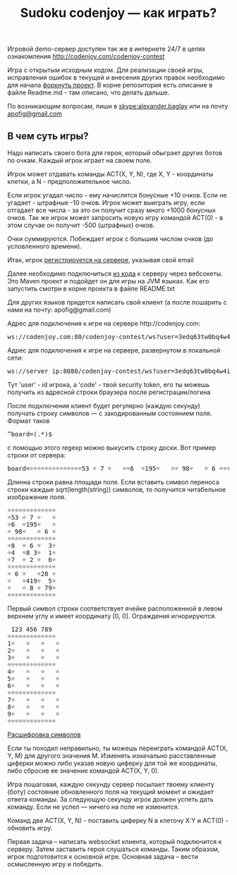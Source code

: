 <header class="entry-header">
<h1 class="entry-title">Sudoku codenjoy — как играть?</h1>
</header>

<div class="entry-content">
<div class="page-restrict-output">

<p>Игровой demo-сервер доступен так же в интернете 24/7
в целях ознакомления <a href="http://codenjoy.com/codenjoy-contest">
http://codenjoy.com/codenjoy-contest</a></p>

<p>Игра с открытым исходным кодом. Для реализации своей игры, исправления
ошибок в текущей и внесения других правок необходимо для начала
<a href="https://github.com/codenjoyme/codenjoy">форкнуть проект</a>.
В корне репозитория есть описание в файле Readme.md - там описано, что делать дальше.</p>

<p>По возникающим вопросам, пиши в <a href="skype:alexander.baglay">skype:alexander.baglay</a>
или на почту <a href="mailto:apofig@gmail.com">apofig@gmail.com</a></p>

<h2>В чем суть игры?</h2>

<p>Надо написать своего бота для героя, который обыграет других ботов по очкам.
Каждый игрок играет на своем поле.</p>

<p>Игрок может отдавать команды ACT(X, Y, N), где X, Y - координаты клетки,
а N - предположительное число. </p>

<p>Если игрок угадал число - ему начислятся бонусные +10 очков.
Если не угадает - штрафные -10 очков. Игрок может выиграть игру,
если отгадает все числа - за это он получит сразу много +1000 бонусных очков.
Так же игрок может запросить новую игру командой ACT(0) - в этом случае
он получит -500 (штрафных) очков.</p>

<p>Очки суммируются. Побеждает игрок с большим числом очков (до условленного времени).</p>

<p>Итак, игрок <a href="/codenjoy-contest/register?gameName=sudoku">
регистрируется на сервере</a>, указывая свой email</p>

<p>Далее необходимо подключиться <a href="../../../resources/sudoku/user/clients.zip">из кода</a>
к серверу через вебсокеты. Это Maven проект и подойдет он для игры на JVM языках.
Как его запустить смотри в корне проекта в файле README.txt</p>

<p>Для других языков придется написать свой клиент (а после пошарить с нами на почту: apofig@gmail.com)</p>

<p>Адрес для подключения к игре на сервере http://codenjoy.com:</p>

<pre>ws://codenjoy.com:80/codenjoy-contest/ws?user=3edq63tw0bq4w4iem7nb&code=12345678901234567890</pre>

<p>Адрес для подключения к игре на сервере, развернутом в локальной сети:</p>

<pre>ws://server_ip:8080/codenjoy-contest/ws?user=3edq63tw0bq4w4iem7nb&code=12345678901234567890</pre>

<p>Тут 'user' - id игрока, a 'code' - твой security token, его ты можешь получить из адресной
строки браузера после регистрации/логина</p>

<p>После подключения клиент будет регулярно (каждую секунду) получать строку
символов — с закодированным состоянием поля. Формат таков</p>

<pre>^board=(.*)$</pre>

<p>с помощью этого regexp можно выкусить строку доски.
Вот пример строки от сервера:</p>

<pre>board=☼☼☼☼☼☼☼☼☼☼☼☼☼☼53 ☼ 7 ☼   ☼☼6  ☼195☼   ☼☼ 98☼   ☼ 6 ☼☼☼☼☼☼☼☼☼☼☼☼☼☼☼8  ☼ 6 ☼  3☼☼4  ☼8 3☼  1☼☼7  ☼ 2 ☼  6☼☼☼☼☼☼☼☼☼☼☼☼☼☼☼ 6 ☼   ☼28 ☼☼   ☼419☼  5☼☼   ☼ 8 ☼ 79☼☼☼☼☼☼☼☼☼☼☼☼☼☼</pre>

<p>Длинна строки равна площади поля. Если вставить символ переноса строки
каждые sqrt(length(string)) символов, то получится читабельное изображение поля.</p>

<pre>☼☼☼☼☼☼☼☼☼☼☼☼☼
☼53 ☼ 7 ☼   ☼
☼6  ☼195☼   ☼
☼ 98☼   ☼ 6 ☼
☼☼☼☼☼☼☼☼☼☼☼☼☼
☼8  ☼ 6 ☼  3☼
☼4  ☼8 3☼  1☼
☼7  ☼ 2 ☼  6☼
☼☼☼☼☼☼☼☼☼☼☼☼☼
☼ 6 ☼   ☼28 ☼
☼   ☼419☼  5☼
☼   ☼ 8 ☼ 79☼
☼☼☼☼☼☼☼☼☼☼☼☼☼</pre>

<p>Первый символ строки соответствует ячейке расположенной в левом верхнем углу
и имеет координату [0, 0]. Ограждения игнорируются. </p>

<pre> 123 456 789
☼☼☼☼☼☼☼☼☼☼☼☼☼
1☼   ☼   ☼   ☼
2☼   ☼   ☼   ☼
3☼   ☼   ☼   ☼
☼☼☼☼☼☼☼☼☼☼☼☼☼
4☼   ☼   ☼   ☼
5☼   ☼   ☼   ☼
6☼   ☼   ☼   ☼
☼☼☼☼☼☼☼☼☼☼☼☼☼
7☼   ☼   ☼   ☼
8☼   ☼   ☼   ☼
9☼   ☼   ☼   ☼
☼☼☼☼☼☼☼☼☼☼☼☼☼</pre>

[Расшифровка символов](elements.md)

<p>Если ты походил неправильно, ты можешь переиграть командой ACT(X, Y, M)
для другого значения M. Изменять изначально расставленные циферки
можно либо указав новую циферку для той же координаты, либо сбросив
ее значение командой ACT(X, Y, 0).</p>

<p>Игра пошаговая, каждую секунду сервер посылает твоему клиенту (боту)
состояние обновленного поля на текущий момент и ожидает ответа команды.
За следующую секунду игрок должен успеть дать команду.
Если не успел — ничего на поле не изменится.</p>

<p>Команд две ACT(X, Y, N) - поставить циферку N в клеточу X:Y и ACT(0) -
обновить игру. </p>

<p>Первая задача – написать websocket клиента, который подключится к серверу.
Затем заставить героя слушаться команды. Таким образом, игрок подготовится
к основной игре. Основная задача – вести осмысленную игру и победить.</p>

</div>
</div>